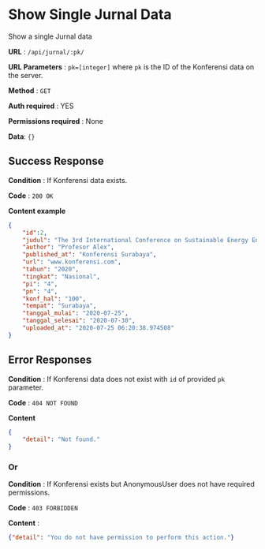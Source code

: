 # Show Single Jurnal Data

Show a single Jurnal data

**URL** : `/api/jurnal/:pk/`

**URL Parameters** : `pk=[integer]` where `pk` is the ID of the Konferensi data on the
server.

**Method** : `GET`

**Auth required** : YES

**Permissions required** : None

**Data**: `{}`

## Success Response

**Condition** : If Konferensi data exists.

**Code** : `200 OK`

**Content example**

```json
{
    "id":2,
    "judul": "The 3rd International Conference on Sustainable Energy Engineering and Application (ICSEEA 2015)",
    "author": "Profesor Alex",
    "published_at": "Konferensi Surabaya",
    "url": "www.konferensi.com",
    "tahun": "2020",
    "tingkat": "Nasional",
    "pi": "4",
    "pn": "4",
    "konf_hal": "100",
    "tempat": "Surabaya",
    "tanggal_mulai": "2020-07-25",
    "tanggal_selesai": "2020-07-30",
    "uploaded_at": "2020-07-25 06:20:38.974508"
}
```

## Error Responses

**Condition** : If Konferensi data does not exist with `id` of provided `pk` parameter.

**Code** : `404 NOT FOUND`

**Content** 
```json
{
    "detail": "Not found."
}
```

### Or

**Condition** : If Konferensi exists but AnonymousUser does not have required permissions.

**Code** : `403 FORBIDDEN`

**Content** :

```json
{"detail": "You do not have permission to perform this action."}
```